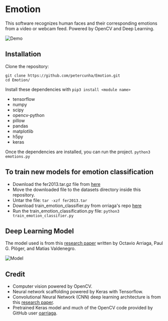 # Emotion
This software recognizes human faces and their corresponding emotions from a video or webcam feed. Powered by OpenCV and Deep Learning.

![Demo](https://github.com/petercunha/Emotion/blob/master/demo/demo.gif?raw=true)


## Installation

Clone the repository:
```
git clone https://github.com/petercunha/Emotion.git
cd Emotion/
```

Install these dependencies with `pip3 install <module name>`
-	tensorflow
-	numpy
-	scipy
-	opencv-python
-	pillow
-	pandas
-	matplotlib
-	h5py
-	keras

Once the dependencies are installed, you can run the project.
`python3 emotions.py`


## To train new models for emotion classification

- Download the fer2013.tar.gz file from [here](https://www.kaggle.com/c/challenges-in-representation-learning-facial-expression-recognition-challenge/data)
- Move the downloaded file to the datasets directory inside this repository.
- Untar the file:
`tar -xzf fer2013.tar`
- Download train_emotion_classifier.py from orriaga's repo [here](https://github.com/oarriaga/face_classification/blob/master/src/train_emotion_classifier.py)
- Run the train_emotion_classification.py file:
`python3 train_emotion_classifier.py`


## Deep Learning Model

The model used is from this [research paper](https://github.com/oarriaga/face_classification/blob/master/report.pdf) written by Octavio Arriaga, Paul G. Plöger, and Matias Valdenegro.

![Model](https://i.imgur.com/vr9yDaF.png?1)


## Credit

* Computer vision powered by OpenCV.
* Neural network scaffolding powered by Keras with Tensorflow.
* Convolutional Neural Network (CNN) deep learning architecture is from this [research paper](https://github.com/oarriaga/face_classification/blob/master/report.pdf).
* Pretrained Keras model and much of the OpenCV code provided by GitHub user [oarriaga](https://github.com/oarriaga).
